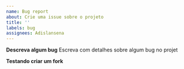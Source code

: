 ```yaml
---
name: Bug report
about: Crie uma issue sobre o projeto
title: ''
labels: bug
assignees: Adislansena
---
```


**Descreva algum bug**
Escreva com detalhes sobre algum bug no projet

**Testando criar um fork**
